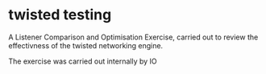 twisted testing
===============

A Listener Comparison and Optimisation Exercise, carried out to review the effectivness of the twisted networking engine.

The exercise was carried out internally by IO

